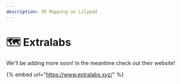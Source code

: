 ```yaml
---
description: 3D Mapping on Lilypad
---
```


# 🗺️ Extralabs

We'll be adding more soon! In the meantime check out their website!

{% embed url="https://www.extralabs.xyz/" %}
